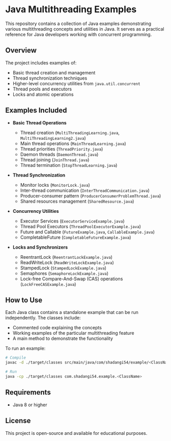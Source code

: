 # Java Multithreading Examples

This repository contains a collection of Java examples demonstrating various multithreading concepts and utilities in Java. It serves as a practical reference for Java developers working with concurrent programming.

## Overview

The project includes examples of:

- Basic thread creation and management
- Thread synchronization techniques
- Higher-level concurrency utilities from `java.util.concurrent`
- Thread pools and executors
- Locks and atomic operations

## Examples Included

- **Basic Thread Operations**
  - Thread creation (`MultiThreadingLearning.java`, `MultiThreadingLearning2.java`)
  - Main thread operations (`MainThreadLearning.java`)
  - Thread priorities (`ThreadPriority.java`)
  - Daemon threads (`DaemonThread.java`)
  - Thread joining (`JoinThread.java`)
  - Thread termination (`StopThreadLearning.java`)

- **Thread Synchronization**
  - Monitor locks (`MonitorLock.java`)
  - Inter-thread communication (`InterThreadCommunication.java`)
  - Producer-consumer pattern (`ProducerConsumerProblemThread.java`)
  - Shared resources management (`SharedResource.java`)

- **Concurrency Utilities**
  - Executor Services (`ExecutorServiceExample.java`)
  - Thread Pool Executors (`ThreadPoolExecutorExample.java`)
  - Future and Callable (`FutureExample.java`, `CallableExample.java`)
  - CompletableFuture (`CompletableFutureExample.java`)

- **Locks and Synchronizers**
  - ReentrantLock (`ReentrantLockExample.java`)
  - ReadWriteLock (`ReadWriteLockExample.java`)
  - StampedLock (`StampedLockExample.java`)
  - Semaphores (`SemaphoreLockExample.java`)
  - Lock-free Compare-And-Swap (CAS) operations (`LockFreeCASExample.java`)

## How to Use

Each Java class contains a standalone example that can be run independently. The classes include:
- Commented code explaining the concepts
- Working examples of the particular multithreading feature
- A main method to demonstrate the functionality

To run an example:

```bash
# Compile
javac -d ./target/classes src/main/java/com/shadangi54/example/<ClassName>.java

# Run
java -cp ./target/classes com.shadangi54.example.<ClassName>
```

## Requirements

- Java 8 or higher

## License

This project is open-source and available for educational purposes.